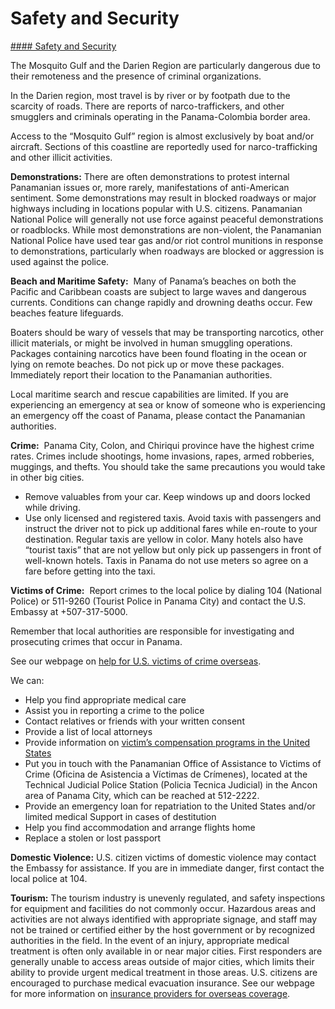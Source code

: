 # Safety and Security

[#### Safety and Security](javascript:void(0); "Safety and Security")

The Mosquito Gulf and the Darien Region are particularly dangerous due to their remoteness and the presence of criminal organizations.

In the Darien region, most travel is by river or by footpath due to the scarcity of roads. There are reports of narco-traffickers, and other smugglers and criminals operating in the Panama-Colombia border area.

Access to the “Mosquito Gulf” region is almost exclusively by boat and/or aircraft. Sections of this coastline are reportedly used for narco-trafficking and other illicit activities.

**Demonstrations:** There are often demonstrations to protest internal Panamanian issues or, more rarely, manifestations of anti-American sentiment. Some demonstrations may result in blocked roadways or major highways including in locations popular with U.S. citizens. Panamanian National Police will generally not use force against peaceful demonstrations or roadblocks. While most demonstrations are non-violent, the Panamanian National Police have used tear gas and/or riot control munitions in response to demonstrations, particularly when roadways are blocked or aggression is used against the police.

**Beach and Maritime Safety:**  Many of Panama’s beaches on both the Pacific and Caribbean coasts are subject to large waves and dangerous currents. Conditions can change rapidly and drowning deaths occur. Few beaches feature lifeguards.

Boaters should be wary of vessels that may be transporting narcotics, other illicit materials, or might be involved in human smuggling operations. Packages containing narcotics have been found floating in the ocean or lying on remote beaches. Do not pick up or move these packages. Immediately report their location to the Panamanian authorities.

Local maritime search and rescue capabilities are limited. If you are experiencing an emergency at sea or know of someone who is experiencing an emergency off the coast of Panama, please contact the Panamanian authorities.

**Crime:**  Panama City, Colon, and Chiriqui province have the highest crime rates. Crimes include shootings, home invasions, rapes, armed robberies, muggings, and thefts. You should take the same precautions you would take in other big cities.

* Remove valuables from your car. Keep windows up and doors locked while driving.
* Use only licensed and registered taxis. Avoid taxis with passengers and instruct the driver not to pick up additional fares while en-route to your destination. Regular taxis are yellow in color. Many hotels also have “tourist taxis” that are not yellow but only pick up passengers in front of well-known hotels. Taxis in Panama do not use meters so agree on a fare before getting into the taxi.

**Victims of Crime:**  Report crimes to the local police by dialing 104 (National Police) or 511-9260 (Tourist Police in Panama City) and contact the U.S. Embassy at +507-317-5000.

Remember that local authorities are responsible for investigating and prosecuting crimes that occur in Panama.

See our webpage on [help for U.S. victims of crime overseas](https://travel.state.gov/content/travel/en/international-travel/emergencies/crime.html).

We can:

* Help you find appropriate medical care
* Assist you in reporting a crime to the police
* Contact relatives or friends with your written consent
* Provide a list of local attorneys
* Provide information on [victim’s compensation programs in the United States](https://travel.state.gov/content/travel/en/international-travel/emergencies/crime.html)
* Put you in touch with the Panamanian Office of Assistance to Victims of Crime (Oficina de Asistencia a Víctimas de Crímenes), located at the Technical Judicial Police Station (Policia Tecnica Judicial) in the Ancon area of Panama City, which can be reached at 512-2222.
* Provide an emergency loan for repatriation to the United States and/or limited medical Support in cases of destitution
* Help you find accommodation and arrange flights home
* Replace a stolen or lost passport

**Domestic Violence:** U.S. citizen victims of domestic violence may contact the Embassy for assistance. If you are in immediate danger, first contact the local police at 104.

**Tourism:** The tourism industry is unevenly regulated, and safety inspections for equipment and facilities do not commonly occur. Hazardous areas and activities are not always identified with appropriate signage, and staff may not be trained or certified either by the host government or by recognized authorities in the field. In the event of an injury, appropriate medical treatment is often only available in or near major cities. First responders are generally unable to access areas outside of major cities, which limits their ability to provide urgent medical treatment in those areas. U.S. citizens are encouraged to purchase medical evacuation insurance. See our webpage for more information on [insurance providers for overseas coverage](https://travel.state.gov/content/travel/en/international-travel/before-you-go/your-health-abroad/insurance-providers-overseas.html).